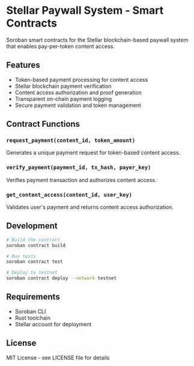 # Stellar Paywall System - Smart Contracts

Soroban smart contracts for the Stellar blockchain-based paywall system that enables pay-per-token content access.

## Features

- Token-based payment processing for content access
- Stellar blockchain payment verification
- Content access authorization and proof generation
- Transparent on-chain payment logging
- Secure payment validation and token management

## Contract Functions

### `request_payment(content_id, token_amount)`
Generates a unique payment request for token-based content access.

### `verify_payment(payment_id, tx_hash, payer_key)`
Verifies payment transaction and authorizes content access.

### `get_content_access(content_id, user_key)`
Validates user's payment and returns content access authorization.

## Development

```bash
# Build the contract
soroban contract build

# Run tests
soroban contract test

# Deploy to testnet
soroban contract deploy --network testnet
```

## Requirements

- Soroban CLI
- Rust toolchain
- Stellar account for deployment

## License

MIT License - see LICENSE file for details